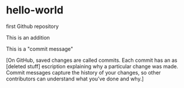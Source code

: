 # hello-world
first Github repository

This is an addition 

This is a "commit message"    

[On GitHub, saved changes are called commits. Each commit has an as    [deleted stuff] escription explaining why a particular change was made. Commit messages capture the history of your changes, so other contributors can understand what you’ve done and why.]
